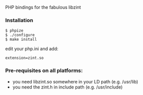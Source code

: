 PHP bindings for the fabulous libzint

### Installation

    $ phpize
    $ ./configure
    $ make install

edit your php.ini and add:

    extension=zint.so

### Pre-requisites on all platforms:

 * you need libzint.so somewhere in your LD path (e.g. /usr/lib)
 * you need the zint.h in include path (e.g. /usr/include)
